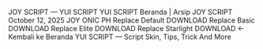JOY SCRIPT — YUI SCRIPT
YUI SCRIPT
Beranda
|
Arsip
JOY SCRIPT
October 12, 2025
JOY ONIC PH
Replace Default
DOWNLOAD
Replace Basic
DOWNLOAD
Replace Elite
DOWNLOAD
Replace Starlight
DOWNLOAD
← Kembali ke Beranda
YUI SCRIPT — Script Skin, Tips, Trick And More